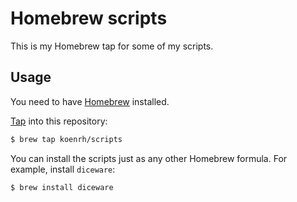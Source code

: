 # Homebrew scripts

This is my Homebrew tap for some of my scripts.

## Usage

You need to have [Homebrew](http://brew.sh/) installed.

[Tap](https://github.com/Homebrew/homebrew/wiki/brew-tap) into this repository:

```bash
$ brew tap koenrh/scripts
```

You can install the scripts just as any other Homebrew formula. For example, install `diceware`:

```bash
$ brew install diceware
```

